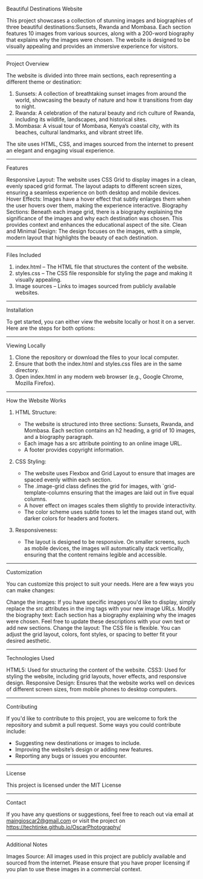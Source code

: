 Beautiful Destinations Website

This project showcases a collection of stunning images and biographies of three beautiful destinations:Sunsets, Rwanda and Mombasa. Each section features 10 images from various sources, along with a 200-word biography that explains why the images were chosen. The website is designed to be visually appealing and provides an immersive experience for visitors.

---

Project Overview

The website is divided into three main sections, each representing a different theme or destination:

1. Sunsets: A collection of breathtaking sunset images from around the world, showcasing the beauty of nature and how it transitions from day to night.
2. Rwanda: A celebration of the natural beauty and rich culture of Rwanda, including its wildlife, landscapes, and historical sites.
3. Mombasa: A visual tour of Mombasa, Kenya’s coastal city, with its beaches, cultural landmarks, and vibrant street life.

The site uses HTML, CSS, and images sourced from the internet to present an elegant and engaging visual experience.

---

Features

Responsive Layout: The website uses CSS Grid to display images in a clean, evenly spaced grid format. The layout adapts to different screen sizes, ensuring a seamless experience on both desktop and mobile devices.
Hover Effects: Images have a hover effect that subtly enlarges them when the user hovers over them, making the experience interactive.
Biography Sections: Beneath each image grid, there is a biography explaining the significance of the images and why each destination was chosen. This provides context and enhances the educational aspect of the site.
Clean and Minimal Design: The design focuses on the images, with a simple, modern layout that highlights the beauty of each destination.

---

Files Included

1. index.html – The HTML file that structures the content of the website.
2. styles.css – The CSS file responsible for styling the page and making it visually appealing.
3. Image sources – Links to images sourced from publicly available websites.

---

Installation

To get started, you can either view the website locally or host it on a server. Here are the steps for both options:

---

Viewing Locally

1. Clone the repository or download the files to your local computer.
2. Ensure that both the index.html and styles.css files are in the same directory.
3. Open index.html in any modern web browser (e.g., Google Chrome, Mozilla Firefox).

---

How the Website Works

1. HTML Structure:

   - The website is structured into three sections: Sunsets, Rwanda, and Mombasa. Each section contains an h2 heading, a grid of 10 images, and a biography paragraph.
   - Each image has a src attribute pointing to an online image URL.
   - A footer provides copyright information.

2. CSS Styling:

   - The website uses Flexbox and Grid Layout to ensure that images are spaced evenly within each section.
   - The .image-grid class defines the grid for images, with `grid-template-columns ensuring that the images are laid out in five equal columns.
   - A hover effect on images scales them slightly to provide interactivity.
   - The color scheme uses subtle tones to let the images stand out, with darker colors for headers and footers.

3. Responsiveness:
   - The layout is designed to be responsive. On smaller screens, such as mobile devices, the images will automatically stack vertically, ensuring that the content remains legible and accessible.

---

Customization

You can customize this project to suit your needs. Here are a few ways you can make changes:

Change the images: If you have specific images you'd like to display, simply replace the src attributes in the img tags with your new image URLs.
Modify the biography text: Each section has a biography explaining why the images were chosen. Feel free to update these descriptions with your own text or add new sections.
Change the layout: The CSS file is flexible. You can adjust the grid layout, colors, font styles, or spacing to better fit your desired aesthetic.

---

Technologies Used

HTML5: Used for structuring the content of the website.
CSS3: Used for styling the website, including grid layouts, hover effects, and responsive design.
Responsive Design: Ensures that the website works well on devices of different screen sizes, from mobile phones to desktop computers.

---

Contributing

If you'd like to contribute to this project, you are welcome to fork the repository and submit a pull request. Some ways you could contribute include:

- Suggesting new destinations or images to include.
- Improving the website’s design or adding new features.
- Reporting any bugs or issues you encounter.

---

License

This project is licensed under the MIT License

---

Contact

If you have any questions or suggestions, feel free to reach out via email at maingioscar2@gmail.com or visit the project on  https://techtinke.github.io/OscarPhotography/

---

Additional Notes

Images Source: All images used in this project are publicly available and sourced from the internet. Please ensure that you have proper licensing if you plan to use these images in a commercial context.

